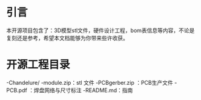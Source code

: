 # 引言

本开源项目包含了：3D模型stl文件，硬件设计工程，bom表信息等内容，不论是复刻还是参考，希望本文档能够为你带来些许收获。

# 开源工程目录

-Chandelure/
	-module.zip：stl 文件
	-PCBgerber.zip ：PCB生产文件
	-PCB.pdf ：焊盘网络与尺寸标注
	-README.md：指南